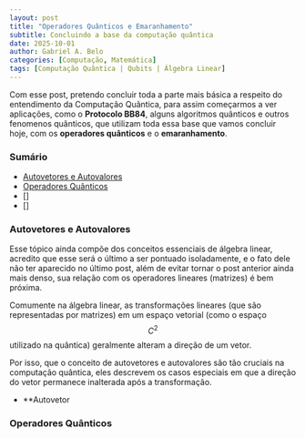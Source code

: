 ```yaml
---
layout: post
title: "Operadores Quânticos e Emaranhamento"
subtitle: Concluindo a base da computação quântica
date: 2025-10-01
author: Gabriel A. Belo
categories: [Computação, Matemática]
tags: [Computação Quântica | Qubits | Álgebra Linear]
---
```


Com esse post, pretendo concluir toda a parte mais básica a respeito do entendimento da Computação Quântica, para assim começarmos a ver aplicações, como o **Protocolo BB84**, alguns algoritmos quânticos e outros fenomenos quânticos, que utilizam toda essa base que vamos concluir hoje, com os **operadores quânticos** e o **emaranhamento**.

### Sumário

- [Autovetores e Autovalores](#autovetores-e-autovalores)
- [Operadores Quânticos](#operadores-quânticos)
- []
- []

### Autovetores e Autovalores

Esse tópico ainda compõe dos conceitos essenciais de álgebra linear, acredito que esse será o último a ser pontuado isoladamente, e o fato dele não ter aparecido no último post, além de evitar tornar o post anterior ainda mais denso, sua relação com os operadores lineares (matrizes) é bem próxima.

Comumente na álgebra linear, as transformações lineares (que são representadas por matrizes) em um espaço vetorial (como o espaço $$C^2$$ utilizado na quântica) geralmente alteram a direção de um vetor.

Por isso, que o conceito de autovetores e autovalores são tão cruciais na computação quântica, eles descrevem os casos especiais em que a direção do vetor permanece inalterada após a transformação.

- **Autovetor

### Operadores Quânticos

